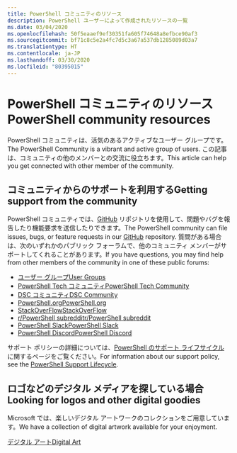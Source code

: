 ```yaml
---
title: PowerShell コミュニティのリソース
description: PowerShell ユーザーによって作成されたリソースの一覧
ms.date: 03/04/2020
ms.openlocfilehash: 50f5eaaef9ef30351fa605f74648a8efbce90af3
ms.sourcegitcommit: bf71c8c5e2a4fc7d5c3a67a537db1285089d03a7
ms.translationtype: HT
ms.contentlocale: ja-JP
ms.lasthandoff: 03/30/2020
ms.locfileid: "80395015"
---
```

# <a name="powershell-community-resources"></a><span data-ttu-id="03119-103">PowerShell コミュニティのリソース</span><span class="sxs-lookup"><span data-stu-id="03119-103">PowerShell community resources</span></span>

<span data-ttu-id="03119-104">PowerShell コミュニティは、活気のあるアクティブなユーザー グループです。</span><span class="sxs-lookup"><span data-stu-id="03119-104">The PowerShell Community is a vibrant and active group of users.</span></span> <span data-ttu-id="03119-105">この記事は、コミュニティの他のメンバーとの交流に役立ちます。</span><span class="sxs-lookup"><span data-stu-id="03119-105">This article can help you get connected with other member of the community.</span></span>

## <a name="getting-support-from-the-community"></a><span data-ttu-id="03119-106">コミュニティからのサポートを利用する</span><span class="sxs-lookup"><span data-stu-id="03119-106">Getting support from the community</span></span>

<span data-ttu-id="03119-107">PowerShell コミュニティでは、[GitHub](https://github.com/powershell/powershell/issues) リポジトリを使用して、問題やバグを報告したり機能要求を送信したりできます。</span><span class="sxs-lookup"><span data-stu-id="03119-107">The PowerShell community can file issues, bugs, or feature requests in our [GitHub](https://github.com/powershell/powershell/issues) repository.</span></span> <span data-ttu-id="03119-108">質問がある場合は、次のいずれかのパブリック フォーラムで、他のコミュニティ メンバーがサポートしてくれることがあります。</span><span class="sxs-lookup"><span data-stu-id="03119-108">If you have questions, you may find help from other members of the community in one of these public forums:</span></span>

- [<span data-ttu-id="03119-109">ユーザー グループ</span><span class="sxs-lookup"><span data-stu-id="03119-109">User Groups</span></span>](https://aka.ms/psusergroup)
- [<span data-ttu-id="03119-110">PowerShell Tech コミュニティ</span><span class="sxs-lookup"><span data-stu-id="03119-110">PowerShell Tech Community</span></span>](https://techcommunity.microsoft.com/t5/PowerShell/ct-p/WindowsPowerShell)
- [<span data-ttu-id="03119-111">DSC コミュニティ</span><span class="sxs-lookup"><span data-stu-id="03119-111">DSC Community</span></span>](https://dsccommunity.org/)
- [<span data-ttu-id="03119-112">PowerShell.org</span><span class="sxs-lookup"><span data-stu-id="03119-112">PowerShell.org</span></span>](https://powershell.org/)
- [<span data-ttu-id="03119-113">StackOverFlow</span><span class="sxs-lookup"><span data-stu-id="03119-113">StackOverFlow</span></span>](https://stackoverflow.com/questions/tagged/powershell)
- [<span data-ttu-id="03119-114">r/PowerShell subreddit</span><span class="sxs-lookup"><span data-stu-id="03119-114">r/PowerShell subreddit</span></span>](https://www.reddit.com/r/PowerShell/)
- [<span data-ttu-id="03119-115">PowerShell Slack</span><span class="sxs-lookup"><span data-stu-id="03119-115">PowerShell Slack</span></span>](https://join.slack.com/t/powershell/shared_invite/enQtNjk2ODE4MTkxNTY4LWJlOTU3NzBiYWFiMjM3Mzg3M2E5OGJiNGE4YjVhODVlNWNlY2I2ZWRkNGY2NjE4MThiYTg4OWI5NjA4MDM3ZjQ)
- [<span data-ttu-id="03119-116">PowerShell Discord</span><span class="sxs-lookup"><span data-stu-id="03119-116">PowerShell Discord</span></span>](https://discord.gg/Ju25cw6)

<span data-ttu-id="03119-117">サポート ポリシーの詳細については、[PowerShell のサポート ライフサイクル](/powershell/scripting/powershell-support-lifecycle)に関するページをご覧ください。</span><span class="sxs-lookup"><span data-stu-id="03119-117">For information about our support policy, see the [PowerShell Support Lifecycle](/powershell/scripting/powershell-support-lifecycle).</span></span>

## <a name="looking-for-logos-and-other-digital-goodies"></a><span data-ttu-id="03119-118">ロゴなどのデジタル メディアを探している場合</span><span class="sxs-lookup"><span data-stu-id="03119-118">Looking for logos and other digital goodies</span></span>

<span data-ttu-id="03119-119">Microsoft では、楽しいデジタル アートワークのコレクションをご用意しています。</span><span class="sxs-lookup"><span data-stu-id="03119-119">We have a collection of digital artwork available for your enjoyment.</span></span>

[<span data-ttu-id="03119-120">デジタル アート</span><span class="sxs-lookup"><span data-stu-id="03119-120">Digital Art</span></span>](/powershell/scripting/community/digital-art)
